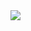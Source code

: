 
<img src="https://img.shields.io/badge/Python-000000?style=flat-square&logo=Python&logoColor=#FFD43B"/>
